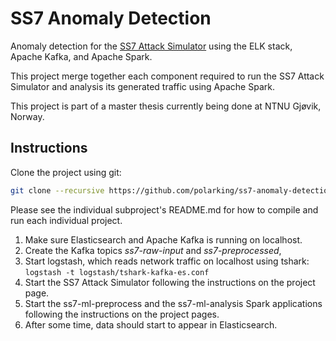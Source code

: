 # SS7 Anomaly Detection
Anomaly detection for the [SS7 Attack
Simulator](https://github.com/polarking/jss7-attack-simulator) using the ELK
stack, Apache Kafka, and Apache Spark.

This project merge together each component required to run the SS7 Attack
Simulator and analysis its generated traffic using Apache Spark.

This project is part of a master thesis currently being done at NTNU Gjøvik,
Norway.

## Instructions
Clone the project using git:
```bash
git clone --recursive https://github.com/polarking/ss7-anomaly-detection
```

Please see the individual subproject's README.md for how to compile and run
each individual project.

1. Make sure Elasticsearch and Apache Kafka is running on localhost.
2. Create the Kafka topics *ss7-raw-input* and *ss7-preprocessed*, 
3. Start logstash, which reads network traffic on localhost using tshark: ```logstash -t logstash/tshark-kafka-es.conf```
4. Start the SS7 Attack Simulator following the instructions on the project
   page.
5. Start the ss7-ml-preprocess and the ss7-ml-analysis Spark applications
   following the instructions on the project pages.
6. After some time, data should start to appear in Elasticsearch.
